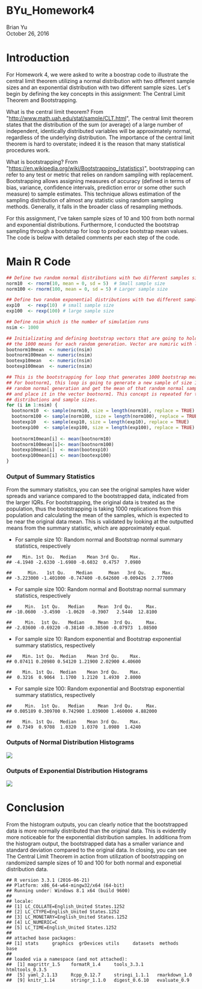 # BYu_Homework4
Brian Yu  
October 26, 2016  
# Introduction
For Homework 4, we were asked to write a boostrap code to illustrate the central limit theorem
utilizing a normal distribution with two different sample sizes and an exponential distribution
with two different sample sizes. Let's begin by defining the key concepts in this assignment: The Central Limit Theorem and Bootstrapping.

What is the central limit theorem? From "http://www.math.uah.edu/stat/sample/CLT.html", The central limit theorem states that the distribution of the sum (or average) of a large number of independent, identically distributed variables will be approximately normal, regardless of the underlying distribution. The importance of the central limit theorem is hard to overstate; indeed it is the reason that many statistical procedures work.

What is bootstrapping? From "https://en.wikipedia.org/wiki/Bootstrapping_(statistics)", bootstrapping can refer to any test or metric that relies on random sampling with replacement. Bootstrapping allows assigning measures of accuracy (defined in terms of bias, variance, confidence intervals, prediction error or some other such measure) to sample estimates. This technique allows estimation of the sampling distribution of almost any statistic using random sampling methods. Generally, it falls in the broader class of resampling methods.

For this assignment, I've taken sample sizes of 10 and 100 from both normal and exponential distributions. Furthermore, I conducted the bootstrap sampling through a bootstrap for loop to produce bootstrap mean values. The code is below with detailed comments per each step of the code. 

# Main R Code

```r
## Define two random normal distributions with two different samples sizes
norm10  <- rnorm(10, mean = 0, sd = 5)  # Small sample size
norm100 <- rnorm(100, mean = 0, sd = 5) # Larger sample size

## Define two random exponential distributions with two different sample sizes
exp10   <- rexp(10)  # small sample size
exp100  <- rexp(100) # large sample size

## Define nsim which is the number of simulation runs
nsim <- 1000

## Initializating and defining bootstrap vectors that are going to hold all 
## the 1000 means for each random generation. Vector are numiric with length nsim
bootnorm10mean  <- numeric(nsim)
bootnorm100mean <- numeric(nsim)
bootexp10mean   <- numeric(nsim)
bootexp100mean  <- numeric(nsim)

## This is the bootstrapping for loop that generates 1000 bootstrap means.
## For bootnorm1, this loop is going to generate a new sample of size 10 from the
## random normal generation and get the mean of that random normal sample size of 10
## and place it in the vector bootnorm1. This concept is repeated for the other 
## distributions and sample sizes.
for (i in 1:nsim) {
  bootnorm10  <- sample(norm10, size = length(norm10), replace = TRUE)
  bootnorm100 <- sample(norm100, size = length(norm100), replace = TRUE)
  bootexp10   <- sample(exp10, size = length(exp10), replace = TRUE)
  bootexp100  <- sample(exp100, size = length(exp100), replace = TRUE)
  
  bootnorm10mean[i] <- mean(bootnorm10)
  bootnorm100mean[i]<- mean(bootnorm100)
  bootexp10mean[i]  <- mean(bootexp10)
  bootexp100mean[i] <- mean(bootexp100)
}
```

### Output of Summary Statistics
From the summary statisitcs, you can see the original samples have wider spreads and variance compared to the bootstrapped data, indicated from the larger  IQRs. For bootstrapping, the original data is treated as the population, thus the bootstrapping is taking 1000 replications from this population and calculating the mean of the samples, which is expected to be near the original data mean. This is validated by looking at the outputted means from the summary statistic, which are approximately equal. 

* For sample size 10: Random normal and Bootstrap normal summary statistics, respectively

```
##    Min. 1st Qu.  Median    Mean 3rd Qu.    Max. 
## -4.1940 -2.6330 -1.6980 -0.6032  0.4757  7.0980
```

```
##      Min.   1st Qu.    Median      Mean   3rd Qu.      Max. 
## -3.223000 -1.401000 -0.747400 -0.642600 -0.009426  2.777000
```

* For sample size 100: Random normal and Bootstrap normal summary statistics, respectively

```
##     Min.  1st Qu.   Median     Mean  3rd Qu.     Max. 
## -10.0600  -3.4590  -1.0620  -0.3907   2.5440  12.8100
```

```
##     Min.  1st Qu.   Median     Mean  3rd Qu.     Max. 
## -2.03600 -0.69220 -0.38140 -0.38500 -0.07973  1.08500
```

* For sample size 10: Random exponential and Bootstrap exponential summary statistics, respectively

```
##    Min. 1st Qu.  Median    Mean 3rd Qu.    Max. 
## 0.07411 0.20980 0.54120 1.21900 2.02900 4.40600
```

```
##    Min. 1st Qu.  Median    Mean 3rd Qu.    Max. 
##  0.3216  0.9064  1.1700  1.2120  1.4930  2.8000
```

* For sample size 100: Random exponential and Bootstrap exponential summary statistics, respectively

```
##     Min.  1st Qu.   Median     Mean  3rd Qu.     Max. 
## 0.005189 0.309700 0.742900 1.039000 1.460000 4.882000
```

```
##    Min. 1st Qu.  Median    Mean 3rd Qu.    Max. 
##  0.7349  0.9708  1.0320  1.0370  1.0980  1.4240
```


### Outputs of Normal Distribution Histograms
![](BYu_Homework4_BootStrapR_files/figure-html/unnamed-chunk-6-1.png)<!-- -->

### Outputs of Exponential Distribution Histograms
![](BYu_Homework4_BootStrapR_files/figure-html/unnamed-chunk-7-1.png)<!-- -->

# Conclusion
From the histogram outputs, you can clearly notice that the bootstrapped data is more normally distributed than the original data. This is evidentlly more noticeable for the exponential distribution samples. In additiona from the histogram output, the bootstrapped data has a smaller variance and standard deviation compared to the original data. In closing, you can see The Central Limit Theorem in action from utilization of bootstrapping on randomized sample sizes of 10 and 100 for both normal and exponetial distribution data. 




```
## R version 3.3.1 (2016-06-21)
## Platform: x86_64-w64-mingw32/x64 (64-bit)
## Running under: Windows 8.1 x64 (build 9600)
## 
## locale:
## [1] LC_COLLATE=English_United States.1252 
## [2] LC_CTYPE=English_United States.1252   
## [3] LC_MONETARY=English_United States.1252
## [4] LC_NUMERIC=C                          
## [5] LC_TIME=English_United States.1252    
## 
## attached base packages:
## [1] stats     graphics  grDevices utils     datasets  methods   base     
## 
## loaded via a namespace (and not attached):
##  [1] magrittr_1.5    formatR_1.4     tools_3.3.1     htmltools_0.3.5
##  [5] yaml_2.1.13     Rcpp_0.12.7     stringi_1.1.1   rmarkdown_1.0  
##  [9] knitr_1.14      stringr_1.1.0   digest_0.6.10   evaluate_0.9
```
